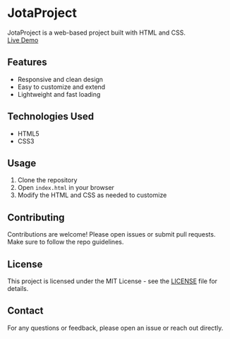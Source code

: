 # JotaProject

JotaProject is a web-based project built with HTML and CSS.  
[Live Demo](https://jotaforever.vercel.app)

## Features
- Responsive and clean design
- Easy to customize and extend
- Lightweight and fast loading

## Technologies Used
- HTML5
- CSS3

## Usage
1. Clone the repository
2. Open `index.html` in your browser
3. Modify the HTML and CSS as needed to customize

## Contributing
Contributions are welcome! Please open issues or submit pull requests.  
Make sure to follow the repo guidelines.

## License
This project is licensed under the MIT License - see the [LICENSE](LICENSE) file for details.

## Contact
For any questions or feedback, please open an issue or reach out directly.
